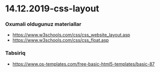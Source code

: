 # 14.12.2019-css-layout

### Oxumali oldugunuz materiallar

- https://www.w3schools.com/css/css_website_layout.asp
- https://www.w3schools.com/css/css_float.asp

### Tabsiriq

- https://www.os-templates.com/free-basic-html5-templates/basic-87
